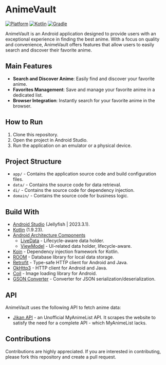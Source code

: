 # AnimeVault
 [![Platform](https://img.shields.io/badge/platform-Android-green.svg)](http://developer.android.com/index.html) [![Kotlin](https://img.shields.io/badge/kotlin-1.9.23-orange.svg)](http://kotlinlang.org) [![Gradle](https://img.shields.io/badge/gradle-8.4-%2366DCB8.svg)](https://developer.android.com/studio/releases/gradle-plugin)


AnimeVault is an Android application designed to provide users with an exceptional experience in finding the best anime. With a focus on quality and convenience, AnimeVault offers features that allow users to easily search and discover their favorite anime.

## Main Features

- **Search and Discover Anime**: Easily find and discover your favorite anime.
- **Favorites Management**: Save and manage your favorite anime in a dedicated list.
- **Browser Integration**: Instantly search for your favorite anime in the browser.

## How to Run

1. Clone this repository.
2. Open the project in Android Studio.
3. Run the application on an emulator or a physical device.

## Project Structure

- `app/` - Contains the application source code and build configuration files.
- `data/` - Contains the source code for data retrieval.
- `di/` - Contains the source code for dependency injection.
- `domain/` - Contains the source code for business logic.

## Build With

- [Android Studio](https://developer.android.com/studio) (Jellyfish | 2023.3.1).
- [Kotlin](https://kotlinlang.org/) (1.9.23).
- [Android Architecture Components](https://developer.android.com/topic/libraries/architecture)
  - [LiveData](https://developer.android.com/topic/libraries/architecture/livedata) - Lifecycle-aware data holder.
  - [ViewModel](https://developer.android.com/topic/libraries/architecture/viewmodel) - UI-related data holder, lifecycle-aware.
- [Koin](https://insert-koin.io/docs/quickstart/android/) - Dependency injection framework for Kotlin.
- [ROOM](https://developer.android.com/topic/libraries/architecture/room) - Database library for local data storage.
- [Retrofit](https://square.github.io/retrofit/) - Type-safe HTTP client for Android and Java.
- [OkHttp3](https://github.com/square/okhttp) - HTTP client for Android and Java.
- [Coil](https://github.com/coil-kt) - Image loading library for Android.
- [GSON Converter](https://github.com/square/retrofit/tree/master/retrofit-converters/gson) - Converter for JSON serialization/deserialization.

## API

AnimeVault uses the following API to fetch anime data:

- [Jikan API](https://jikan.moe/) - an Unofficial MyAnimeList API. It scrapes the website to satisfy the need for a complete API - which MyAnimeList lacks.


## Contributions

Contributions are highly appreciated. If you are interested in contributing, please fork this repository and create a pull request.
